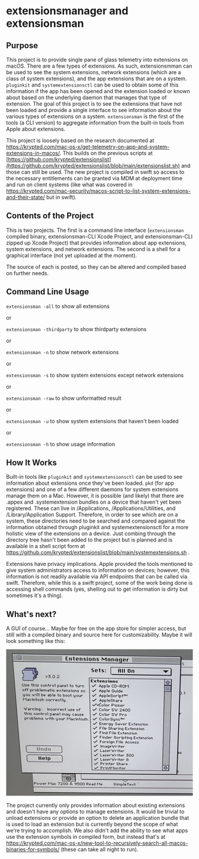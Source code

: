 # extensionsmanager and extensionsman

## Purpose

This project is to provide single pane of glass telemetry into extensions on macOS. There are a few types of extensions. As such, extensionsmman can be used to see the system extensions, network extensions (which are a class of system extensions), and the app extensions that are on a system. `pluginkit` and `systemextensionsctl` can be used to obtain some of this information if the app has been opened and the extension loaded or known about based on the underlying daemon that manages that type of extension. The goal of this project is to see the extensions that have not been loaded and provide a single interface to see information about the various types of extensions on a system. `extensionsman` is the first of the tools (a CLI version) to aggregate information from the built-in tools from Apple about extensions.

This project is loosely based on the research documented at https://krypted.com/mac-os-x/get-telemetry-on-app-and-system-extensions-in-macos/. This builds on the previous scripts at [https://github.com/krypted/extensionslist](https://github.com/krypted/extensionslist/blob/main/extensionslist.sh) and those can still be used. The new project is compiled in swift so access to the necessary entitlements can be granted via MDM at deployment time and run on client systems (like what was covered in https://krypted.com/mac-security/macos-script-to-list-system-extensions-and-their-state/ but in swift).

## Contents of the Project

This is two projects. The first is a command line interface (`extensionsman` compiled binary, extensionsman-CLI Xcode Project, and extensionsman-CLI zipped up Xcode Project) that provides information about app extensions, system extensions, and network extensions. The second is a shell for a graphical interface (not yet uploaded at the moment). 

The source of each is posted, so they can be altered and compiled based on further needs.

## Command Line Usage

`extensionsman -all` to show all extensions

or

`extensionsman -thirdparty` to show thirdparty extensions

or

`extensionsman -n` to show network extensions

or

`extensionsman -s` to show system extensions except network extensions

or

`extensionsman -raw` to show unformatted result

or

`extensionsman -u` to show system extensions that haven't been loaded

or

`extensionsman -h` to show usage information

## How It Works

Built-in tools like `pluginkit` and `systemextensionsctl` can be used to see information about extensions once they've been loaded. `pkd` (for app extensions) and one of a few different daemons for system extensions manage them on a Mac. However, it is possible (and likely) that there are .appex and .systemextension bundles on a device that haven't yet been registered. These can live in /Applications, /Applications/Utilities, and /Library/Application Support. Therefore, in order to see which are on a system, these directories need to be searched and compared against the information obtained through pluginkit and systemextensionsctl for a more holistic view of the extensions on a device. Just combing through the directory tree hasn't been added to the project but is planned and is available in a shell script form at https://github.com/krypted/extensionslist/blob/main/systemextensions.sh . 

Extensions have privacy implications. Apple provided the tools mentioned to give system administrators access to information on devices; however, this information is not readily available via API endpoints that can be called via swift. Therefore, while this is a swift project, some of the work being done is accessing shell commands (yes, shelling out to get information is dirty but sometimes it's a thing). 

## What's next?

A GUI of course... Maybe for free on the app store for simpler access, but still with a compiled binary and source here for customizability. Maybe it will look something like this:

![EM3](https://github.com/krypted/extensionsmanager/blob/main/Images/em3.png)

The project currently only provides information about existing extensions and doesn't have any options to manage extensions. It would be trivial to unload extensions or provide an option to delete an application bundle that is used to load an extension but is currently beyond the scope of what we're trying to accomplish. We also didn't add the ability to see what apps use the extension symbols in compiled form, but instead that's at https://krypted.com/mac-os-x/new-tool-to-recursively-search-all-macos-binaries-for-symbols/ (these can take all night to run).
